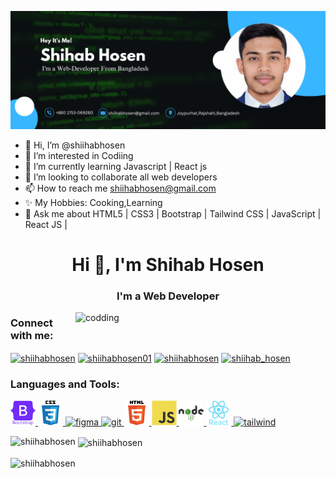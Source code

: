 ![img](Hey!.png)

- 👋 Hi, I’m @shiihabhosen 
- 👀 I’m interested in Codiing
- 🌱 I’m currently learning Javascript | React js
- 💞️ I’m looking to collaborate all web developers
- 📫 How to reach me shiihabhosen@gmail.com 
- ✨ My Hobbies: Cooking,Learning 
- 💬 Ask me about HTML5 | CSS3 | Bootstrap | Tailwind CSS | JavaScript | React JS | 

<h1 align="center">Hi 👋, I'm Shihab Hosen</h1>
<h3 align="center">I'm a Web Developer</h3>

<img align="right" alt="codding" width="400px" src="[https://encrypted-tbn0.gstatic.com/images?q=tbn:ANd9GcQo07ToL1YzKPkPvqZ8QyH0qbFB0QhG6cRy8uYgaedl3Lqfep2i9UUz7BeFGTCivImSBEM&usqp=CAU](https://user-images.githubusercontent.com/74038190/219923823-bf1ce878-c6b8-4faa-be07-93e6b1006521.gif)">

<h3 align="left">Connect with me:</h3>
<p align="left">
<a href="https://twitter.com/shiihabhosen" target="blank"><img align="center" src="https://raw.githubusercontent.com/rahuldkjain/github-profile-readme-generator/master/src/images/icons/Social/twitter.svg" alt="shiihabhosen" height="30" width="40" /></a>
<a href="https://linkedin.com/in/shiihabhosen01" target="blank"><img align="center" src="https://raw.githubusercontent.com/rahuldkjain/github-profile-readme-generator/master/src/images/icons/Social/linked-in-alt.svg" alt="shiihabhosen01" height="30" width="40" /></a>
<a href="https://fb.com/shiihabhosen" target="blank"><img align="center" src="https://raw.githubusercontent.com/rahuldkjain/github-profile-readme-generator/master/src/images/icons/Social/facebook.svg" alt="shiihabhosen" height="30" width="40" /></a>
<a href="https://instagram.com/shiihab_hosen" target="blank"><img align="center" src="https://raw.githubusercontent.com/rahuldkjain/github-profile-readme-generator/master/src/images/icons/Social/instagram.svg" alt="shiihab_hosen" height="30" width="40" /></a>
</p>

<h3 align="left">Languages and Tools:</h3>
<p align="left"> <a href="https://getbootstrap.com" target="_blank" rel="noreferrer"> <img src="https://raw.githubusercontent.com/devicons/devicon/master/icons/bootstrap/bootstrap-plain-wordmark.svg" alt="bootstrap" width="40" height="40"/> </a> <a href="https://www.w3schools.com/css/" target="_blank" rel="noreferrer"> <img src="https://raw.githubusercontent.com/devicons/devicon/master/icons/css3/css3-original-wordmark.svg" alt="css3" width="40" height="40"/> </a> <a href="https://www.figma.com/" target="_blank" rel="noreferrer"> <img src="https://www.vectorlogo.zone/logos/figma/figma-icon.svg" alt="figma" width="40" height="40"/> </a> <a href="https://git-scm.com/" target="_blank" rel="noreferrer"> <img src="https://www.vectorlogo.zone/logos/git-scm/git-scm-icon.svg" alt="git" width="40" height="40"/> </a> <a href="https://www.w3.org/html/" target="_blank" rel="noreferrer"> <img src="https://raw.githubusercontent.com/devicons/devicon/master/icons/html5/html5-original-wordmark.svg" alt="html5" width="40" height="40"/> </a> <a href="https://developer.mozilla.org/en-US/docs/Web/JavaScript" target="_blank" rel="noreferrer"> <img src="https://raw.githubusercontent.com/devicons/devicon/master/icons/javascript/javascript-original.svg" alt="javascript" width="40" height="40"/> </a> <a href="https://nodejs.org" target="_blank" rel="noreferrer"> <img src="https://raw.githubusercontent.com/devicons/devicon/master/icons/nodejs/nodejs-original-wordmark.svg" alt="nodejs" width="40" height="40"/> </a> <a href="https://reactjs.org/" target="_blank" rel="noreferrer"> <img src="https://raw.githubusercontent.com/devicons/devicon/master/icons/react/react-original-wordmark.svg" alt="react" width="40" height="40"/> </a> <a href="https://tailwindcss.com/" target="_blank" rel="noreferrer"> <img src="https://www.vectorlogo.zone/logos/tailwindcss/tailwindcss-icon.svg" alt="tailwind" width="40" height="40"/> </a> </p>

<p><img align="left" src="https://github-readme-stats.vercel.app/api/top-langs?username=shiihabhosen&show_icons=true&locale=en&layout=compact" alt="shiihabhosen" /></p>

<p>&nbsp;<img align="center" src="https://github-readme-stats.vercel.app/api?username=shiihabhosen&show_icons=true&locale=en" alt="shiihabhosen" /></p>

<p><img align="center" src="https://github-readme-streak-stats.herokuapp.com/?user=shiihabhosen&" alt="shiihabhosen" /></p>
